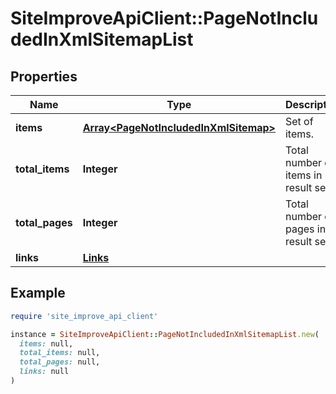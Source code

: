 # SiteImproveApiClient::PageNotIncludedInXmlSitemapList

## Properties

| Name | Type | Description | Notes |
| ---- | ---- | ----------- | ----- |
| **items** | [**Array&lt;PageNotIncludedInXmlSitemap&gt;**](PageNotIncludedInXmlSitemap.md) | Set of items. |  |
| **total_items** | **Integer** | Total number of items in result set. |  |
| **total_pages** | **Integer** | Total number of pages in result set. |  |
| **links** | [**Links**](Links.md) |  | [optional] |

## Example

```ruby
require 'site_improve_api_client'

instance = SiteImproveApiClient::PageNotIncludedInXmlSitemapList.new(
  items: null,
  total_items: null,
  total_pages: null,
  links: null
)
```

